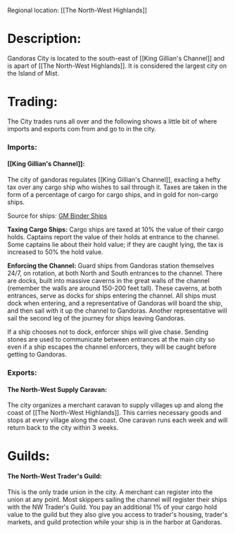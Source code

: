 Regional location: [[The North-West Highlands]] 
# Description:
Gandoras City is located to the south-east of [[King Gillian's Channel]] and is apart of [[The North-West Highlands]]. It is considered the largest city on the Island of Mist.
# Trading:
The City trades runs all over and the following shows a little bit of where imports and exports com from and go to in the city.
### Imports:
#### [[King Gillian's Channel]]:
The city of gandoras regulates [[King Gillian's Channel]], exacting a hefty tax over any cargo ship who wishes to sail through it. Taxes are taken in the form of a percentage of cargo for cargo ships, and in gold for non-cargo ships. 

Source for ships: [GM Binder Ships](https://www.gmbinder.com/share/-LfeUt9PwgZNsa00Kv3N) 

**Taxing Cargo Ships:**
Cargo ships are taxed at 10% the value of their cargo holds. Captains report the value of their holds at entrance to the channel. Some captains lie about their hold value; if they are caught lying, the tax is increased to 50% the hold value. 

**Enforcing the Channel:**
Guard ships from Gandoras station themselves 24/7, on rotation, at both North and South entrances to the channel. There are docks, built into massive caverns in the great walls of the channel (remember the walls are around 150-200 feet tall). These caverns, at both entrances, serve as docks for ships entering the channel. All ships must dock when entering, and a representative of Gandoras will board the ship, and then sail with it up the channel to Gandoras. Another representative will sail the second leg of the journey for ships leaving Gandoras. 

If a ship chooses not to dock, enforcer ships will give chase. Sending stones are used to communicate between entrances at the main city so even if a ship escapes the channel enforcers, they will be caught before getting to Gandoras. 
### Exports:
#### The North-West Supply Caravan:
The city organizes a merchant caravan to supply villages up and along the coast of [[The North-West Highlands]]. This carries necessary goods and stops at every village along the coast. One caravan runs each week and will return back to the city within 3 weeks. 

# Guilds:
#### The North-West Trader's Guild:
This is the only trade union in the city. A merchant can register into the union at any point. Most skippers sailing the channel will register their ships with the NW Trader's Guild. You pay an additional 1% of your cargo hold value to the guild but they also give you access to trader's housing, trader's markets, and guild protection while your ship is in the harbor at Gandoras.  
